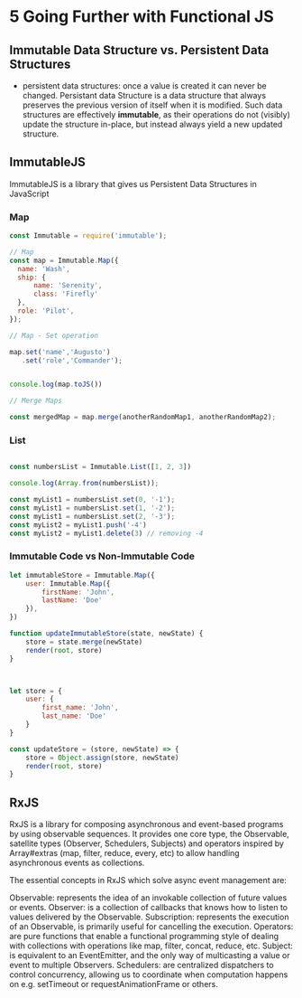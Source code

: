 # 5 Going Further with Functional JS

## Immutable Data Structure vs. Persistent Data Structures

- persistent data structures: once a value is created it can never be changed. Persistant data Structure is a data structure that always preserves the previous version of itself when it is modified. Such data structures are effectively **immutable**, as their operations do not (visibly) update the structure in-place, but instead always yield a new updated structure.

## ImmutableJS  
ImmutableJS is a library that gives us Persistent Data Structures in JavaScript


### Map
```js
const Immutable = require('immutable');

// Map
const map = Immutable.Map({ 
  name: 'Wash',
  ship: {
      name: 'Serenity',
      class: 'Firefly'
  },
  role: 'Pilot',
});

// Map - Set operation

map.set('name','Augusto')
   .set('role','Commander');


console.log(map.toJS())

// Merge Maps

const mergedMap = map.merge(anotherRandomMap1, anotherRandomMap2);

```

### List
```js

const numbersList = Immutable.List([1, 2, 3])

console.log(Array.from(numbersList));

const myList1 = numbersList.set(0, '-1');
const myList1 = numbersList.set(1, '-2');
const myList1 = numbersList.set(2, '-3');
const myList2 = myList1.push('-4')
const myList2 = myList1.delete(3) // removing -4

```

### Immutable Code vs Non-Immutable Code

```js
let immutableStore = Immutable.Map({ 
    user: Immutable.Map({ 
        firstName: 'John', 
        lastName: 'Doe' 
    }), 
})

function updateImmutableStore(state, newState) {
    store = state.merge(newState)
    render(root, store)
}



let store = {
    user: {
        first_name: 'John',
        last_name: 'Doe'
    }
}

const updateStore = (store, newState) => {
    store = Object.assign(store, newState)
    render(root, store)
}

```

## RxJS
RxJS is a library for composing asynchronous and event-based programs by using observable sequences. It provides one core type, the Observable, satellite types (Observer, Schedulers, Subjects) and operators inspired by Array#extras (map, filter, reduce, every, etc) to allow handling asynchronous events as collections.

The essential concepts in RxJS which solve async event management are:

Observable: represents the idea of an invokable collection of future values or events.
Observer: is a collection of callbacks that knows how to listen to values delivered by the Observable.
Subscription: represents the execution of an Observable, is primarily useful for cancelling the execution.
Operators: are pure functions that enable a functional programming style of dealing with collections with operations like map, filter, concat, reduce, etc.
Subject: is equivalent to an EventEmitter, and the only way of multicasting a value or event to multiple Observers.
Schedulers: are centralized dispatchers to control concurrency, allowing us to coordinate when computation happens on e.g. setTimeout or requestAnimationFrame or others.